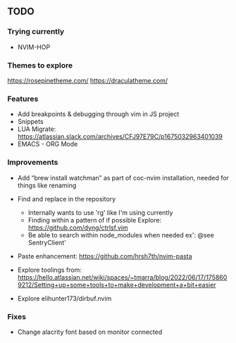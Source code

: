 ## TODO

### Trying currently
- NVIM-HOP

### Themes to explore
https://rosepinetheme.com/
https://draculatheme.com/

### Features
- Add breakpoints & debugging through vim in JS project
- Snippets
- LUA Migrate: https://atlassian.slack.com/archives/CFJ97E79C/p1675032963401039
- EMACS - ORG Mode

### Improvements
- Add “brew install watchman” as part of coc-nvim installation, needed for things like renaming

- Find and replace in the repository
  - Internally wants to use 'rg' like I'm using currently
  - Finding within a pattern of if possible
  Explore: https://github.com/dyng/ctrlsf.vim
  - Be able to search within node_modules when needed ex': @see SentryClient'

- Paste enhancement: https://github.com/hrsh7th/nvim-pasta

- Explore toolings from:
https://hello.atlassian.net/wiki/spaces/~tmarra/blog/2022/06/17/1758609212/Setting+up+some+tools+to+make+development+a+bit+easier

- Explore elihunter173/dirbuf.nvim

### Fixes
- Change alacrity font based on monitor connected
